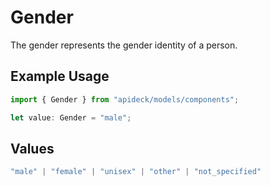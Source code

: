# Gender

The gender represents the gender identity of a person.

## Example Usage

```typescript
import { Gender } from "apideck/models/components";

let value: Gender = "male";
```

## Values

```typescript
"male" | "female" | "unisex" | "other" | "not_specified"
```